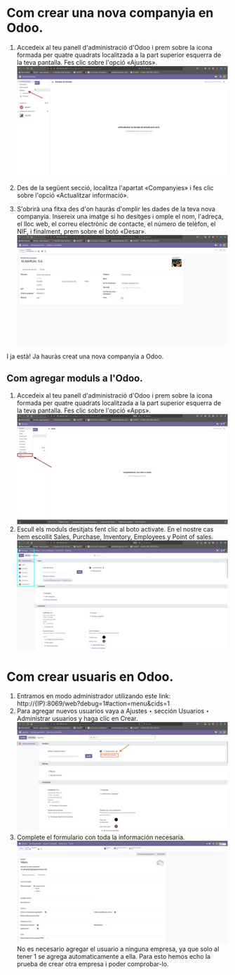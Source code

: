# Com crear una nova companyia en Odoo.

1. Accedeix al teu panell d'administració d'Odoo i prem sobre la icona formada per quatre quadrats localitzada a la part superior esquerra de la teva pantalla. Fes clic sobre l'opció «Ajustos».
   ![foto_ajustes](img/foto_ajustes.jpeg)
2. Des de la següent secció, localitza l'apartat «Companyies» i fes clic sobre l'opció «Actualitzar informació».

3. S'obrirà una fitxa des d'on hauràs d'omplir les dades de la teva nova companyia. Insereix una imatge si ho desitges i omple el nom, l'adreça, el lloc web, el correu electrònic de contacte, el número de telèfon, el NIF, i finalment, prem sobre el botó «Desar».
   ![datos_empresa](img/datos_empresa.jpeg)

I ja està! Ja hauràs creat una nova companyia a Odoo.
## Com agregar moduls a l'Odoo.
1. Accedeix al teu panell d'administració d'Odoo i prem sobre la icona formada per quatre quadrats localitzada a la part superior esquerra de la teva pantalla. Fes clic sobre l'opció «Apps».
   ![apps](img/apps.jpeg)
2. Escull els moduls desitjats fent clic al boto activate. En el nostre cas hem escollit Sales, Purchase, Inventory, Employees y Point of sales.
   ![moduls](img/moduls.jpeg)

# Com crear usuaris en Odoo.
1. Entramos en modo administrador utilizando este link:
http://{IP}:8069/web?debug=1#action=menu&cids=1
1. Para agregar nuevos usuarios vaya a Ajustes ‣ sección Usuarios ‣ Administrar usuarios y haga clic en Crear.
   ![gestionar_usuarios](img/gestionar_usuarios.jpeg)
2. Complete el formulario con toda la información necesaria. 
   ![usuario](img/usuario.jpeg)
No es necesario agregar el usuario a ninguna empresa, ya que solo al tener 1 se agrega automaticamente a ella. Para esto hemos echo la prueba de crear otra empresa i poder comprobar-lo.